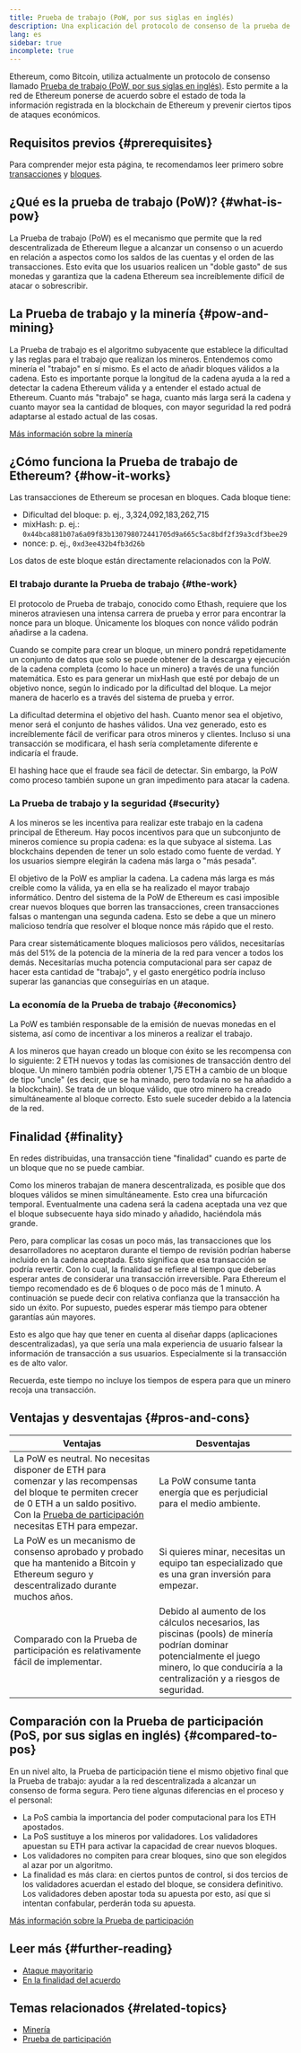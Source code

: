 ```yaml
---
title: Prueba de trabajo (PoW, por sus siglas en inglés)
description: Una explicación del protocolo de consenso de la prueba de trabajo y su función en Ethereum.
lang: es
sidebar: true
incomplete: true
---
```


Ethereum, como Bitcoin, utiliza actualmente un protocolo de consenso llamado [Prueba de trabajo (PoW, por sus siglas en inglés)](https://wikipedia.org/wiki/Proof_of_work). Esto permite a la red de Ethereum ponerse de acuerdo sobre el estado de toda la información registrada en la blockchain de Ethereum y prevenir ciertos tipos de ataques económicos.

## Requisitos previos {#prerequisites}

Para comprender mejor esta página, te recomendamos leer primero sobre [transacciones](/developers/docs/transactions/) y [bloques](/developers/docs/blocks/).

## ¿Qué es la prueba de trabajo (PoW)? {#what-is-pow}

La Prueba de trabajo (PoW) es el mecanismo que permite que la red descentralizada de Ethereum llegue a alcanzar un consenso o un acuerdo en relación a aspectos como los saldos de las cuentas y el orden de las transacciones. Esto evita que los usuarios realicen un "doble gasto" de sus monedas y garantiza que la cadena Ethereum sea increíblemente difícil de atacar o sobrescribir.

## La Prueba de trabajo y la minería {#pow-and-mining}

La Prueba de trabajo es el algoritmo subyacente que establece la dificultad y las reglas para el trabajo que realizan los mineros. Entendemos como minería el "trabajo" en sí mismo. Es el acto de añadir bloques válidos a la cadena. Esto es importante porque la longitud de la cadena ayuda a la red a detectar la cadena Ethereum válida y a entender el estado actual de Ethereum. Cuanto más "trabajo" se haga, cuanto más larga será la cadena y cuanto mayor sea la cantidad de bloques, con mayor seguridad la red podrá adaptarse al estado actual de las cosas.

[Más información sobre la minería](/developers/docs/consensus-mechanisms/pow/mining/)

## ¿Cómo funciona la Prueba de trabajo de Ethereum? {#how-it-works}

Las transacciones de Ethereum se procesan en bloques. Cada bloque tiene:

- Dificultad del bloque: p. ej., 3,324,092,183,262,715
- mixHash: p. ej.: `0x44bca881b07a6a09f83b130798072441705d9a665c5ac8bdf2f39a3cdf3bee29`
- nonce: p. ej., `0xd3ee432b4fb3d26b`

Los datos de este bloque están directamente relacionados con la PoW.

### El trabajo durante la Prueba de trabajo {#the-work}

El protocolo de Prueba de trabajo, conocido como Ethash, requiere que los mineros atraviesen una intensa carrera de prueba y error para encontrar la nonce para un bloque. Únicamente los bloques con nonce válido podrán añadirse a la cadena.

Cuando se compite para crear un bloque, un minero pondrá repetidamente un conjunto de datos que solo se puede obtener de la descarga y ejecución de la cadena completa (como lo hace un minero) a través de una función matemática. Esto es para generar un mixHash que esté por debajo de un objetivo nonce, según lo indicado por la dificultad del bloque. La mejor manera de hacerlo es a través del sistema de prueba y error.

La dificultad determina el objetivo del hash. Cuanto menor sea el objetivo, menor será el conjunto de hashes válidos. Una vez generado, esto es increíblemente fácil de verificar para otros mineros y clientes. Incluso si una transacción se modificara, el hash sería completamente diferente e indicaría el fraude.

El hashing hace que el fraude sea fácil de detectar. Sin embargo, la PoW como proceso también supone un gran impedimento para atacar la cadena.

### La Prueba de trabajo y la seguridad {#security}

A los mineros se les incentiva para realizar este trabajo en la cadena principal de Ethereum. Hay pocos incentivos para que un subconjunto de mineros comience su propia cadena: es la que subyace al sistema. Las blockchains dependen de tener un solo estado como fuente de verdad. Y los usuarios siempre elegirán la cadena más larga o "más pesada".

El objetivo de la PoW es ampliar la cadena. La cadena más larga es más creíble como la válida, ya en ella se ha realizado el mayor trabajo informático. Dentro del sistema de la PoW de Ethereum es casi imposible crear nuevos bloques que borren las transacciones, creen transacciones falsas o mantengan una segunda cadena. Esto se debe a que un minero malicioso tendría que resolver el bloque nonce más rápido que el resto.

Para crear sistemáticamente bloques maliciosos pero válidos, necesitarías más del 51% de la potencia de la míneria de la red para vencer a todos los demás. Necesitarías mucha potencia computacional para ser capaz de hacer esta cantidad de "trabajo", y el gasto energético podría incluso superar las ganancias que conseguirías en un ataque.

### La economía de la Prueba de trabajo {#economics}

La PoW es también responsable de la emisión de nuevas monedas en el sistema, así como de incentivar a los mineros a realizar el trabajo.

A los mineros que hayan creado un bloque con éxito se les recompensa con lo siguiente: 2 ETH nuevos y todas las comisiones de transacción dentro del bloque. Un minero también podría obtener 1,75 ETH a cambio de un bloque de tipo "uncle" (es decir, que se ha minado, pero todavía no se ha añadido a la blockchain). Se trata de un bloque válido, que otro minero ha creado simultáneamente al bloque correcto. Esto suele suceder debido a la latencia de la red.

## Finalidad {#finality}

En redes distribuidas, una transacción tiene "finalidad" cuando es parte de un bloque que no se puede cambiar.

Como los mineros trabajan de manera descentralizada, es posible que dos bloques válidos se minen simultáneamente. Esto crea una bifurcación temporal. Eventualmente una cadena será la cadena aceptada una vez que el bloque subsecuente haya sido minado y añadido, haciéndola más grande.

Pero, para complicar las cosas un poco más, las transacciones que los desarrolladores no aceptaron durante el tiempo de revisión podrían haberse incluido en la cadena aceptada. Esto significa que esa transacción se podría revertir. Con lo cual, la finalidad se refiere al tiempo que deberías esperar antes de considerar una transacción irreversible. Para Ethereum el tiempo recomendado es de 6 bloques o de poco más de 1 minuto. A continuación se puede decir con relativa confianza que la transacción ha sido un éxito. Por supuesto, puedes esperar más tiempo para obtener garantías aún mayores.

Esto es algo que hay que tener en cuenta al diseñar dapps (aplicaciones descentralizadas), ya que sería una mala experiencia de usuario falsear la información de transacción a sus usuarios. Especialmente si la transacción es de alto valor.

Recuerda, este tiempo no incluye los tiempos de espera para que un minero recoja una transacción.

## Ventajas y desventajas {#pros-and-cons}

| Ventajas                                                                                                                                                                                                                                             | Desventajas                                                                                                                                                                                   |
| ---------------------------------------------------------------------------------------------------------------------------------------------------------------------------------------------------------------------------------------------------- | --------------------------------------------------------------------------------------------------------------------------------------------------------------------------------------------- |
| La PoW es neutral. No necesitas disponer de ETH para comenzar y las recompensas del bloque te permiten crecer de 0 ETH a un saldo positivo. Con la [Prueba de participación](/developers/docs/consensus-mechanisms/pos/) necesitas ETH para empezar. | La PoW consume tanta energía que es perjudicial para el medio ambiente.                                                                                                                       |
| La PoW es un mecanismo de consenso aprobado y probado que ha mantenido a Bitcoin y Ethereum seguro y descentralizado durante muchos años.                                                                                                            | Si quieres minar, necesitas un equipo tan especializado que es una gran inversión para empezar.                                                                                               |
| Comparado con la Prueba de participación es relativamente fácil de implementar.                                                                                                                                                                      | Debido al aumento de los cálculos necesarios, las piscinas (pools) de minería podrían dominar potencialmente el juego minero, lo que conduciría a la centralización y a riesgos de seguridad. |

## Comparación con la Prueba de participación (PoS, por sus siglas en inglés) {#compared-to-pos}

En un nivel alto, la Prueba de participación tiene el mismo objetivo final que la Prueba de trabajo: ayudar a la red descentralizada a alcanzar un consenso de forma segura. Pero tiene algunas diferencias en el proceso y el personal:

- La PoS cambia la importancia del poder computacional para los ETH apostados.
- La PoS sustituye a los mineros por validadores. Los validadores apuestan su ETH para activar la capacidad de crear nuevos bloques.
- Los validadores no compiten para crear bloques, sino que son elegidos al azar por un algoritmo.
- La finalidad es más clara: en ciertos puntos de control, si dos tercios de los validadores acuerdan el estado del bloque, se considera definitivo. Los validadores deben apostar toda su apuesta por esto, así que si intentan confabular, perderán toda su apuesta.

[Más información sobre la Prueba de participación](/developers/docs/consensus-mechanisms/pos/)

## Leer más {#further-reading}

- [Ataque mayoritario](https://en.bitcoin.it/wiki/Majority_attack)
- [En la finalidad del acuerdo](https://blog.ethereum.org/2016/05/09/on-settlement-finality/)

## Temas relacionados {#related-topics}

- [Minería](/developers/docs/consensus-mechanisms/pow/mining/)
- [Prueba de participación](/developers/docs/consensus-mechanisms/pos/)
